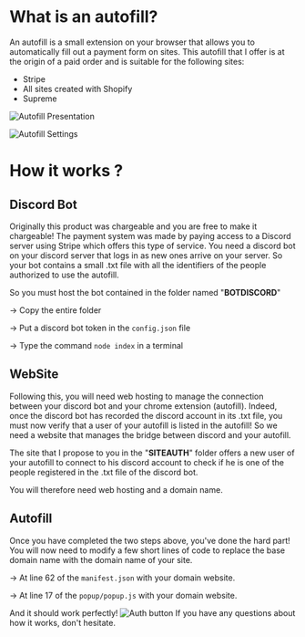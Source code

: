 # What is an autofill?
An autofill is a small extension on your browser that allows you to automatically fill out a payment form on sites.
This autofill that I offer is at the origin of a paid order and is suitable for the following sites:
- Stripe
- All sites created with Shopify
- Supreme

![Autofill Presentation](https://i.ibb.co/jfsvqmZ/image.png)

![Autofill Settings](https://i.ibb.co/nr76sS7/image.png)
# How it works ?

## Discord Bot
Originally this product was chargeable and you are free to make it chargeable!
The payment system was made by paying access to a Discord server using Stripe which offers this type of service.
You need a discord bot on your discord server that logs in as new ones arrive on your server. So your bot contains a small .txt file with all the identifiers of the people authorized to use the autofill.

So you must host the bot contained in the folder named "**BOTDISCORD**"

-> Copy the entire folder

-> Put a discord bot token in the `config.json` file

-> Type the command `node index` in a terminal


## WebSite

Following this, you will need web hosting to manage the connection between your discord bot and your chrome extension (autofill).
Indeed, once the discord bot has recorded the discord account in its .txt file, you must now verify that a user of your autofill is listed in the autofill!
So we need a website that manages the bridge between discord and your autofill.

The site that I propose to you in the "**SITEAUTH**" folder offers a new user of your autofill to connect to his discord account to check if he is one of the people registered in the .txt file of the discord bot.

You will therefore need web hosting and a domain name.

## Autofill

Once you have completed the two steps above, you've done the hard part!
You will now need to modify a few short lines of code to replace the base domain name with the domain name of your site.

-> At line 62 of the `manifest.json` with your domain website.

-> At line 17 of the `popup/popup.js` with your domain website.

And it should work perfectly!
![Auth button](https://i.ibb.co/27R65VR/image.png)
If you have any questions about how it works, don't hesitate.
